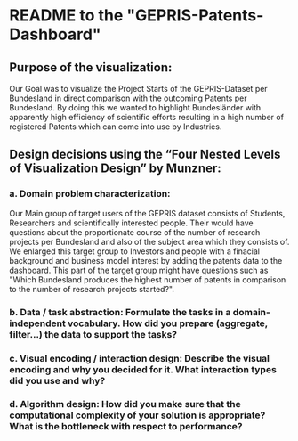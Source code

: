 # README to the "GEPRIS-Patents-Dashboard"

## Purpose of the visualization:
Our Goal was to visualize the Project Starts of the GEPRIS-Dataset per Bundesland in direct comparison with the outcoming Patents per 
Bundesland. By doing this we wanted to highlight Bundesländer with apparently high efficiency of scientific efforts resulting in a high 
number of registered Patents which can come into use by Industries. 

## Design decisions using the “Four Nested Levels of Visualization Design” by Munzner:
### a. Domain problem characterization: 
Our Main group of target users of the GEPRIS dataset consists of Students, Researchers and scientifically interested people.
Their would have questions about the proportionate course of the number of research projects per Bundesland and also of the subject area 
which they consists of. We enlarged this target group to Investors and people with a finacial background and business model interest by 
adding the patents data to the dashboard. This part of the target group might have questions such as "Which Bundesland produces the highest
number of patents in comparison to the number of research projects started?".

### b. Data / task abstraction: Formulate the tasks in a domain-independent vocabulary. How did you prepare (aggregate, filter...) the data to support the tasks?
### c. Visual encoding / interaction design: Describe the visual encoding and why you decided for it. What interaction types did you use and why?
### d. Algorithm design: How did you make sure that the computational complexity of your solution is appropriate? What is the bottleneck with respect to performance?
